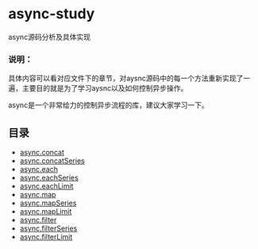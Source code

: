 # async-study
async源码分析及具体实现
### 说明：
具体内容可以看对应文件下的章节，对aysnc源码中的每一个方法重新实现了一遍，主要目的就是为了学习aysnc以及如何控制异步操作。

async是一个非常给力的控制异步流程的库，建议大家学习一下。

## 目录
- [async.concat](https://github.com/andyChenAn/async-study/blob/master/async.concat/README.md)
- [async.concatSeries](https://github.com/andyChenAn/async-study/blob/master/async.concatSeries/README.md)
- [async.each](https://github.com/andyChenAn/async-study/blob/master/async.each/README.md)
- [async.eachSeries](https://github.com/andyChenAn/async-study/blob/master/async.eachSeries/README.md)
- [async.eachLimit](https://github.com/andyChenAn/async-study/blob/master/async.eachLimit/README.md)
- [async.map](https://github.com/andyChenAn/async-study/blob/master/async.map/README.md)
- [async.mapSeries](https://github.com/andyChenAn/async-study/blob/master/async.mapSeries/README.md)
- [async.mapLimit](https://github.com/andyChenAn/async-study/blob/master/async.mapLimit/README.md)
- [async.filter](https://github.com/andyChenAn/async-study/blob/master/async.filter/README.md)
- [async.filterSeries](https://github.com/andyChenAn/async-study/blob/master/async.filterSeries/README.md)
- [async.filterLimit](https://github.com/andyChenAn/async-study/blob/master/async.filterLimit/README.md)